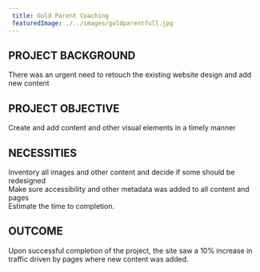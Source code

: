 ```yaml
---
 title: Gold Parent Coaching
 featuredImage: ./../images/goldparentfull.jpg
---
```

## PROJECT BACKGROUND
There was an urgent need to retouch the existing website design and add new content

## PROJECT OBJECTIVE
Create and add content and other visual elements in a timely manner

## NECESSITIES
Inventory all images and other content and decide if some should be redesigned<br />
Make sure accessibility and other metadata was added to all content and pages<br />
Estimate the time to completion.
<br />
## OUTCOME
Upon successful completion of the project, the site saw a 10% increase in traffic driven by pages where new content was added.